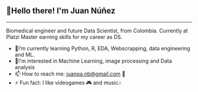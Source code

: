 ## ️🖖Hello there! I'm Juan Núñez
----------------
Biomedical engineer and future Data Scientist, from Colombia.
Currently at Platzi Master earning skills for my career as DS.
- 🧠I’m currently learning Python, R, EDA, Webscrapping, data engineering and ML.
- 🤔I'm interested in Machine Learning, image processing and Data analysis 
- 📫 How to reach me: juanpa.nb@gmail.com 📧
- ⚡ Fun fact:  I like videogames 🎮 and music🎶
